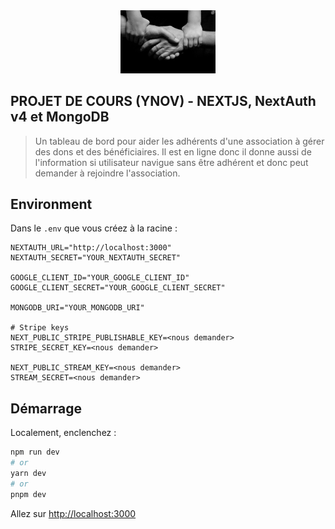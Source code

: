 
<div align="center">
  <img src='hands.jpg' width="30%">
</div>

## PROJET DE COURS (YNOV) - NEXTJS, NextAuth v4 et MongoDB

>Un tableau de bord pour aider les adhérents d'une association à gérer des dons et des bénéficiaires.
>Il est en ligne donc il donne aussi de l'information si utilisateur navigue sans être adhérent et donc peut demander à rejoindre l'association.

## Environment

Dans le `.env` que vous créez à la racine :

```env
NEXTAUTH_URL="http://localhost:3000"
NEXTAUTH_SECRET="YOUR_NEXTAUTH_SECRET"

GOOGLE_CLIENT_ID="YOUR_GOOGLE_CLIENT_ID"
GOOGLE_CLIENT_SECRET="YOUR_GOOGLE_CLIENT_SECRET"

MONGODB_URI="YOUR_MONGODB_URI"

# Stripe keys
NEXT_PUBLIC_STRIPE_PUBLISHABLE_KEY=<nous demander>
STRIPE_SECRET_KEY=<nous demander>

NEXT_PUBLIC_STREAM_KEY=<nous demander>
STREAM_SECRET=<nous demander>
```

## Démarrage

Localement, enclenchez :

```bash
npm run dev
# or
yarn dev
# or
pnpm dev
```

Allez sur [http://localhost:3000](http://localhost:3000)
